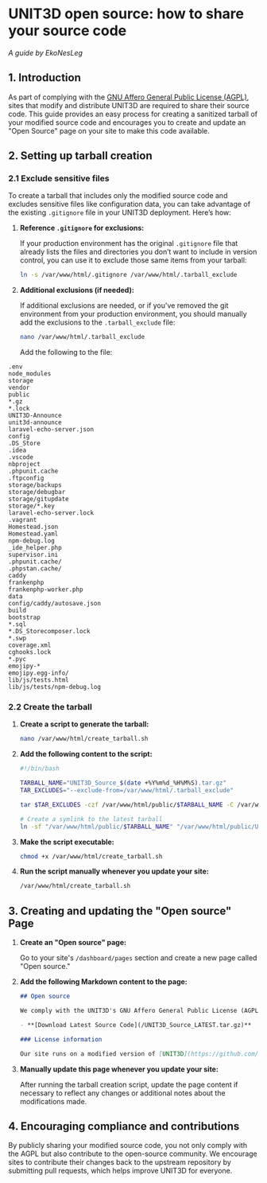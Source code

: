 # UNIT3D open source: how to share your source code

_A guide by EkoNesLeg_

## 1. Introduction

As part of complying with the [GNU Affero General Public License (AGPL)](https://github.com/HDInnovations/UNIT3D-Community-Edition/blob/master/LICENSE), sites that modify and distribute UNIT3D are required to share their source code. This guide provides an easy process for creating a sanitized tarball of your modified source code and encourages you to create and update an "Open Source" page on your site to make this code available.

## 2. Setting up tarball creation

### 2.1 Exclude sensitive files

To create a tarball that includes only the modified source code and excludes sensitive files like configuration data, you can take advantage of the existing `.gitignore` file in your UNIT3D deployment. Here’s how:

1. **Reference `.gitignore` for exclusions:**

   If your production environment has the original `.gitignore` file that already lists the files and directories you don’t want to include in version control, you can use it to exclude those same items from your tarball:

   ```sh
   ln -s /var/www/html/.gitignore /var/www/html/.tarball_exclude
   ```

2. **Additional exclusions (if needed):**

   If additional exclusions are needed, or if you've removed the git environment from your production environment, you should manually add the exclusions to the `.tarball_exclude` file:

   ```sh
   nano /var/www/html/.tarball_exclude
   ```

   Add the following to the file:

<!-- cspell:disable -->
   ```plaintext
   .env
   node_modules
   storage
   vendor
   public
   *.gz
   *.lock
   UNIT3D-Announce
   unit3d-announce
   laravel-echo-server.json
   config
   .DS_Store
   .idea
   .vscode
   nbproject
   .phpunit.cache
   .ftpconfig
   storage/backups
   storage/debugbar
   storage/gitupdate
   storage/*.key
   laravel-echo-server.lock
   .vagrant
   Homestead.json
   Homestead.yaml
   npm-debug.log
   _ide_helper.php
   supervisor.ini
   .phpunit.cache/
   .phpstan.cache/
   caddy
   frankenphp
   frankenphp-worker.php
   data
   config/caddy/autosave.json
   build
   bootstrap
   *.sql
   *.DS_Storecomposer.lock
   *.swp
   coverage.xml
   cghooks.lock
   *.pyc
   emojipy-*
   emojipy.egg-info/
   lib/js/tests.html
   lib/js/tests/npm-debug.log
   ```
<!-- cspell:enable -->

### 2.2 Create the tarball

1. **Create a script to generate the tarball:**

    ```sh
    nano /var/www/html/create_tarball.sh
    ```

2. **Add the following content to the script:**

    ```sh
    #!/bin/bash

    TARBALL_NAME="UNIT3D_Source_$(date +%Y%m%d_%H%M%S).tar.gz"
    TAR_EXCLUDES="--exclude-from=/var/www/html/.tarball_exclude"

    tar $TAR_EXCLUDES -czf /var/www/html/public/$TARBALL_NAME -C /var/www html

    # Create a symlink to the latest tarball
    ln -sf "/var/www/html/public/$TARBALL_NAME" "/var/www/html/public/UNIT3D_Source_LATEST.tar.gz"
    ```

3. **Make the script executable:**

    ```sh
    chmod +x /var/www/html/create_tarball.sh
    ```

4. **Run the script manually whenever you update your site:**

    ```sh
    /var/www/html/create_tarball.sh
    ```

## 3. Creating and updating the "Open source" Page

1. **Create an "Open source" page:**

    Go to your site's `/dashboard/pages` section and create a new page called "Open source."

2. **Add the following Markdown content to the page:**

    ```markdown
    ## Open source

    We comply with the UNIT3D's GNU Affero General Public License (AGPL) by sharing our modified source code. You can download the latest version of our source code below.

    - **[Download Latest Source Code](/UNIT3D_Source_LATEST.tar.gz)**

    ### License information

    Our site runs on a modified version of [UNIT3D](https://github.com/HDInnovations/UNIT3D-Community-Edition). For more details on the license, visit the [GNU AGPL License](https://github.com/HDInnovations/UNIT3D-Community-Edition/blob/master/LICENSE).
    ```

3. **Manually update this page whenever you update your site:**

    After running the tarball creation script, update the page content if necessary to reflect any changes or additional notes about the modifications made.

## 4. Encouraging compliance and contributions

By publicly sharing your modified source code, you not only comply with the AGPL but also contribute to the open-source community. We encourage sites to contribute their changes back to the upstream repository by submitting pull requests, which helps improve UNIT3D for everyone.
